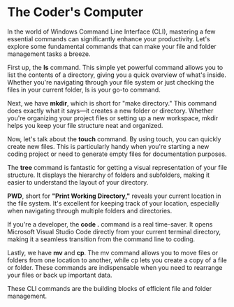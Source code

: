 # The Coder's Computer

In the world of Windows Command Line Interface (CLI), mastering a few essential commands can significantly enhance your productivity. Let's explore some fundamental commands that can make your file and folder management tasks a breeze.

First up, the **ls** command. This simple yet powerful command allows you to list the contents of a directory, giving you a quick overview of what's inside. Whether you're navigating through your file system or just checking the files in your current folder, ls is your go-to command.

Next, we have **mkdir**, which is short for "make directory." This command does exactly what it says—it creates a new folder or directory. Whether you're organizing your project files or setting up a new workspace, mkdir helps you keep your file structure neat and organized.

Now, let's talk about the **touch** command. By using touch, you can quickly create new files. This is particularly handy when you're starting a new coding project or need to generate empty files for documentation purposes.

The **tree** command is fantastic for getting a visual representation of your file structure. It displays the hierarchy of folders and subfolders, making it easier to understand the layout of your directory.

**PWD**, short for **"Print Working Directory,"** reveals your current location in the file system. It's excellent for keeping track of your location, especially when navigating through multiple folders and directories.

If you're a developer, the **code .** command is a real time-saver. It opens Microsoft Visual Studio Code directly from your current terminal directory, making it a seamless transition from the command line to coding.

Lastly, we have **mv** and **cp**. The mv command allows you to move files or folders from one location to another, while cp lets you create a copy of a file or folder. These commands are indispensable when you need to rearrange your files or back up important data.

These CLI commands are the building blocks of efficient file and folder management. 
